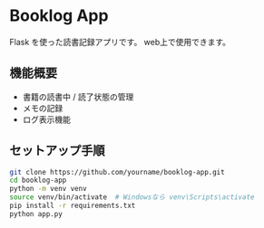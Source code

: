 # Booklog App

Flask を使った読書記録アプリです。
web上で使用できます。

## 機能概要

- 書籍の読書中 / 読了状態の管理
- メモの記録
- ログ表示機能

## セットアップ手順

```bash
git clone https://github.com/yourname/booklog-app.git
cd booklog-app
python -m venv venv
source venv/bin/activate  # Windowsなら venv\Scripts\activate
pip install -r requirements.txt
python app.py
